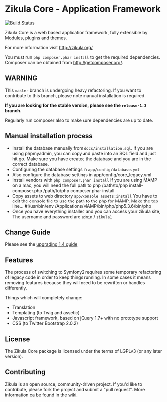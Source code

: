 Zikula Core - Application Framework
===================================

[![Build Status](https://secure.travis-ci.org/zikula/core.png?branch=master)](http://travis-ci.org/zikula/core)

Zikula Core is a web based application framework, fully extensible by
Modules, plugins and themes.

For more information visit http://zikula.org/

You must run `php composer.phar install` to get the required dependencies.
Composer can be obtained from http://getcomposer.org/.

## WARNING

This `master` branch is undergoing heavy refactoring. If you want to
contribute to this branch, please note manual installation is required.

**If you are looking for the stable version, please see the `release-1.3` branch.**

Regularly run composer also to make sure dependencies are up to date.

## Manual installation process

  - Install the database manually from `docs/installation.sql`. 
        If you are using phpmyadmin, you can copy and paste into an SQL field and just hit go. Make sure you
        have created the database and you are in the correct database.
  - Configuring the database settings in `app/config/database.yml`
  - Also configure the database settings in app/config/core_legacy.yml
  - Install vendors with `php composer.phar install` 
        If you are using MAMP on a mac, you will need the full path to php
        /path/to/php install-composer.php
        /path/to/php composer.phar install
  - Copy assets to web directory `app/console assets:install`
        You have to edit the console file to use the path to the php for MAMP. Make the top line...
        #!/usr/bin/env /Applications/MAMP/bin/php/php5.3.6/bin/php
  - Once you have everything installed and you can access your zikula site, The username and password are `admin` / `zikula1`

## Change Guide

Please see the [upgrading 1.4 guide](https://github.com/zikula/core/blob/master/docs/UPGRADING-1.4.md)

## Features

The process of switching to Symfony2 requires some temporary refactoring of legacy code
in order to keep things running. In some cases it means removing features because
they will need to be rewritten or handles differently.

Things which will completely change:

  - Translation
  - Templating (to Twig and assetic)
  - Javascript framework, based on jQuery 1.7+ with no prototype support
  - CSS (to Twitter Bootstrap 2.0.2)

## License

The Zikula Core package is licensed under the terms of LGPLv3 (or any later version).

## Contributing

Zikula is an open source, community-driven project. If you'd like to contribute,
please fork the project and submit a "pull request". More information ca be found in the
[wiki](https://github.com/zikula/core/wiki).
